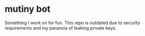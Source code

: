 # mutiny bot

Something I work on for fun. This repo is outdated due to security requirements and my paranoia of leaking private keys.
